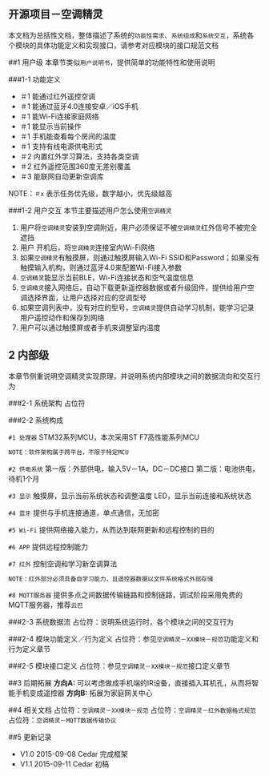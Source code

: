 ## 开源项目－空调精灵

本文档为总括性文档，整体描述了系统的`功能性需求`、`系统组成`和`系统交互`，系统各个模块的具体功能定义和实现接口，请参考对应模块的接口规范文档

##1 用户级
本章节类似`用户说明书`，提供简单的功能特性和使用说明

###1-1 功能定义
- ＃1 能通过红外遥控空调
- ＃1 能通过蓝牙4.0连接安卓／iOS手机
- ＃1 能Wi-Fi连接家庭网络
- ＃1 能显示当前操作
- ＃1 手机能查看每个房间的温度
- ＃1 支持有线电源供电形式
- ＃2 内置红外学习算法，支持各类空调
- ＃2 红外遥控范围360度无差别覆盖
- ＃3 能联网自动更新空调库

NOTE：`＃x` 表示任务优先级，数字越小，优先级越高

###1-2 用户交互
本节主要描述用户怎么使用`空调精灵`

1.	用户将`空调精灵`安装到空调附近，用户必须保证不被`空调精灵`红外信号不被完全遮挡
2. 用户	开机后，将`空调精灵`连接室内Wi-Fi网络
3. 如果`空调精灵`有触摸屏，则通过触摸屏输入Wi-Fi SSID和Password；如果没有触摸输入机构，则通过蓝牙4.0来配置Wi-Fi接入参数
4.	`空调精灵`能显示当前BLE，Wi-Fi连接状态和空气温度信息
5.	`空调精灵`接入网络后，自动下载更新遥控器数据或者升级固件，提供给用户空调选择界面，让用户选择对应的空调型号
6.	如果空调列表中，没有对应的型号，`空调精灵`提供自动学习机制，能学习记录用户遥控动作和保存到网络
7.	用户可以通过触摸屏或者手机来调整室内温度


## 2 内部级
本章节侧重说明空调精灵实现原理，并说明系统内部模块之间的数据流向和交互行为

###2-1 系统架构
占位符

###2-2 系统构成

`#1 处理器`
STM32系列MCU，本次采用ST F7高性能系列MCU
``` C
NOTE：软件架构属于跨平台，不限于特定MCU
```

`#2 供电系统`
第一版：外部供电，输入5V－1A，DC－DC接口
第二版：电池供电，待机1个月

`#3 显示`
触摸屏，显示当前系统状态和调整温度
LED，显示当前连接和系统状态

`#4 蓝牙`
提供与手机连接通道，单点通信，无加密

`#5 Wi-Fi`
提供网络接入能力，从而达到联网更新和远程控制的目的

`#6 APP`
提供远程控制能力

`#7 红外`
控制空调和学习新空调算法

``` C
NOTE：红外部分必须具备自学习能力，且遥控器数据以文件系统格式外部存储
```

`#8 MQTT服务器`
提供多点之间数据传输链路和控制链路，调试阶段采用免费的MQTT服务器，推荐`云巴`

###2-3 系统数据流
占位符：说明系统运行时，各个模块之间的交互行为

###2-4 模块功能定义／行为定义
占位符：参见`空调精灵－XX模块－规范`功能定义和行为定义章节

###2-5 模块接口定义
占位符：参见`空调精灵－XX模块－规范`接口定义章节

##3 后期拓展
**方向A:** 可以考虑做成手机端的IR设备，直接插入耳机孔，从而将智能手机变成遥控器
**方向B:** 拓展为家庭网关中心

##4 相关文档
占位符：`空调精灵－XX模块－规范`
占位符：`空调精灵－红外数据格式规范`
占位符：`空调精灵－MQTT数据传输协议`

##5 更新记录
- V1.0 2015-09-08 Cedar 完成框架
- V1.1 2015-09-11 Cedar 初稿
